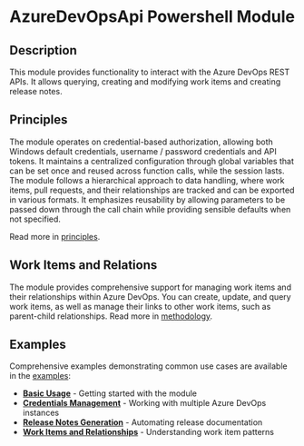 # AzureDevOpsApi Powershell Module

## Description

This module provides functionality to interact with the Azure DevOps REST APIs.
It allows querying, creating and modifying work items and creating release notes.

## Principles

The module operates on credential-based authorization, allowing both Windows
default credentials, username / password credentials and API tokens. It
maintains a centralized configuration through global variables that can be set
once and reused across function calls, while the session lasts. The module
follows a hierarchical approach to data handling, where work items, pull
requests, and their relationships are tracked and can be exported in various
formats. It emphasizes reusability by allowing parameters to be passed down
through the call chain while providing sensible defaults when not specified.

Read more in [principles](principles.md).

## Work Items and Relations

The module provides comprehensive support for managing work items and their
relationships within Azure DevOps. You can create, update, and query work items,
as well as manage their links to other work items, such as parent-child relationships.
Read more in [methodology](./methodology/work-methodology.md).

## Examples

Comprehensive examples demonstrating common use cases are available in the [examples](./examples/readme.md):

- **[Basic Usage](./examples/basic-usage/01-quick-start.md)** - Getting started with the module
- **[Credentials Management](./examples/credentials/01-multiple-credentials.md)** - Working with multiple Azure DevOps instances
- **[Release Notes Generation](./examples/release-notes/)** - Automating release documentation
- **[Work Items and Relationships](./examples/work-items/readme.md)** - Understanding work item patterns
